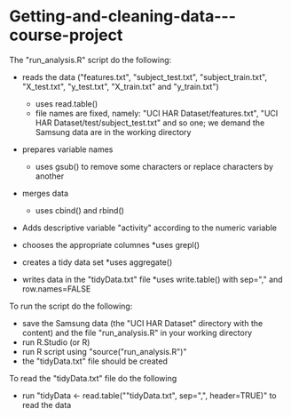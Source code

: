 # Getting-and-cleaning-data---course-project

The "run_analysis.R" script do the following:

* reads the data ("features.txt", "subject_test.txt", "subject_train.txt", "X_test.txt", "y_test.txt", "X_train.txt" and "y_train.txt")
	* uses read.table()
	* file names are fixed, namely: "UCI HAR Dataset/features.txt", "UCI HAR Dataset/test/subject_test.txt" and so one; we demand the Samsung data are in the working directory

* prepares variable names
	* uses gsub() to remove some characters or replace characters by another
	
* merges data
	* uses cbind() and rbind()

* Adds descriptive variable "activity" according to the numeric variable

* chooses the appropriate columnes
	*uses grepl()

* creates a tidy data set
	*uses aggregate()

* writes data in the "tidyData.txt" file
	*uses write.table() with sep="," and row.names=FALSE 



To run the script do the following:

* save the Samsung data (the "UCI HAR Dataset" directory with the content) and the file "run_analysis.R" in your working directory
* run R.Studio (or R)
* run R script using "source("run_analysis.R")"
* the "tidyData.txt" file should be created


To read the "tidyData.txt" file do the following

* run "tidyData <- read.table(""tidyData.txt", sep=",", header=TRUE)" to read the data

